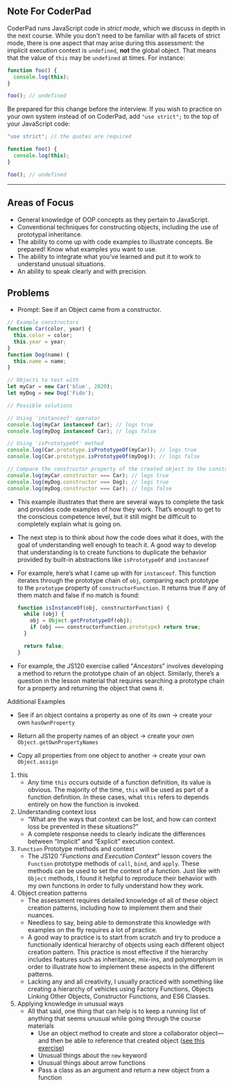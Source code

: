 ## Note For CoderPad

CoderPad runs JavaScript code in *strict mode*, which we discuss in depth in the next course. While you don't need to be familiar with all facets of strict mode, there is one aspect that may arise during this assessment: the implicit execution context is `undefined`, **not** the global object. That means that the value of `this` may be `undefined` at times. For instance:

```js
function foo() {
  console.log(this);
}

foo(); // undefined
```

Be prepared for this change before the interview. If you wish to practice on your own system instead of on CoderPad, add `"use strict";` to the top of your JavaScript code:

```js
"use strict"; // the quotes are required

function foo() {
  console.log(this);
}

foo(); // undefined
```

------

## Areas of Focus

- General knowledge of OOP concepts as they pertain to JavaScript.
- Conventional techniques for constructing objects, including the use of prototypal inheritance.
- The ability to come up with code examples to illustrate concepts. Be prepared! Know what examples you want to use.
- The ability to integrate what you've learned and put it to work to understand unusual situations.
- An ability to speak clearly and with precision.

## Problems

- Prompt: See if an Object came from a constructor.

```js
// Example constructors
function Car(color, year) {
  this.color = color;
  this.year = year; 
}
function Dog(name) {
  this.name = name;
}

// Objects to test with
let myCar = new Car('blue', 2020);
let myDog = new Dog('Fido');

// Possible solutions

// Using 'instanceof' operator
console.log(myCar instanceof Car); // logs true
console.log(myDog instanceof Car); // logs false

// Using 'isPrototypeOf' method
console.log(Car.prototype.isPrototypeOf(myCar)); // logs true
console.log(Car.prototype.isPrototypeOf(myDog)); // logs false

// Compare the constructor property of the created object to the constructor function
console.log(myCar.constructor === Car); // logs true
console.log(myDog.constructor === Dog); // logs true
console.log(myDog.constructor === Car); // logs false
```

- This example illustrates that there are several ways to complete the task and provides code examples of how they work. That’s enough to get to the conscious competence level, but it still might be difficult to completely explain what is going on.

- The next step is to think about *how* the code does what it does, with the goal of understanding well enough to teach it. A good way to develop that understanding is to create functions to duplicate the behavior provided by built-in abstractions like `isPrototypeOf` and `instanceof`

- For example, here’s what I came up with for `instanceof`. This function iterates through the prototype chain of `obj`, comparing each prototype to the `prototype` property of `constructorFunction`. It returns true if any of them match and false if no match is found:

  ```js
  function isInstanceOf(obj, constructorFunction) {
    while (obj) {
      obj = Object.getPrototypeOf(obj);
      if (obj === constructorFunction.prototype) return true;
    }
  
    return false;
  }
  ```

- For example, the JS120 exercise called “*Ancestors*” involves developing a method to return the prototype chain of an object. Similarly, there’s a question in the lesson material that requires searching a prototype chain for a property and returning the object that owns it. 

Additional Examples

- See if an object contains a property as one of its own -> create your own `hasOwnProperty`

- Return all the property names of an object -> create your own `Object.getOwnPropertyNames`

- Copy all properties from one object to another -> create your own `Object.assign`

  

1. this
   - Any time `this` occurs outside of a function definition, its value is obvious. The majority of the time, `this` will be used as part of a function definition. In these cases, what `this` refers to depends entirely on how the function is invoked.
2. Understanding context loss
   - “What are the ways that context can be lost, and how can context loss be prevented in these situations?”
   -  A complete response needs to clearly indicate the differences between “Implicit” and “Explicit” execution context.
3. `Function` Prototype methods and context
   - The JS120 “*Functions and Execution Context*” lesson covers the `Function` prototype methods of `call`, `bind`, and `apply`. These methods can be used to set the context of a function. Just like with `Object` methods, I found it helpful to reproduce their behavior with my own functions in order to fully understand how they work.
4. Object creation patterns
   - The assessment requires detailed knowledge of all of these object creation patterns, including how to implement them and their nuances.
   - Needless to say, being able to demonstrate this knowledge with examples on the fly requires a lot of practice.
   - A good way to practice is to start from scratch and try to produce a functionally identical hierarchy of objects using each different object creation pattern. This practice is most effective if the hierarchy includes features such as inheritance, mix-ins, and polymorphism in order to illustrate how to implement these aspects in the different patterns.
   - Lacking any and all creativity, I usually practiced with something like creating a hierarchy of vehicles using Factory Functions, Objects Linking Other Objects, Constructor Functions, and ES6 Classes. 
5. Applying knowledge in unusual ways
   - All that said, one thing that can help is to keep a running list of anything that seems unusual while going through the course materials
     - Use an object method to create and store a collaborator object— and then be able to reference that created object ([see this exercise](https://launchschool.com/exercises/4a1f0eb3))
     - Unusual things about the `new` keyword
     - Unusual things about arrow functions
     - Pass a class as an argument and return a new object from a function